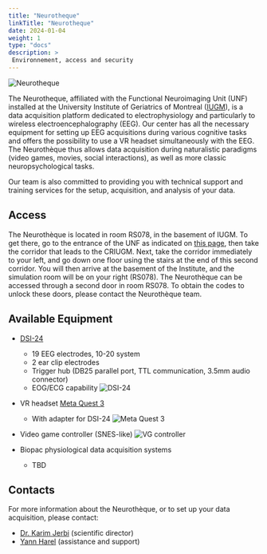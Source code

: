 ```yaml
---
title: "Neurotheque"
linkTitle: "Neurotheque"
date: 2024-01-04
weight: 1
type: "docs"
description: >
 Environnement, access and security
---
```


![Neurotheque](/images/documentation/neurotheque_banner.png)

The Neurotheque, affiliated with the Functional Neuroimaging Unit (UNF) installed at the University Institute of Geriatrics of Montreal ([IUGM](https://iugm.ca/)), is a data acquisition platform dedicated to electrophysiology and particularly to wireless electroencephalography (EEG). Our center has all the necessary equipment for setting up EEG acquisitions during various cognitive tasks and offers the possibility to use a VR headset simultaneously with the EEG. The Neurothèque thus allows data acquisition during naturalistic paradigms (video games, movies, social interactions), as well as more classic neuropsychological tasks.

Our team is also committed to providing you with technical support and training services for the setup, acquisition, and analysis of your data.

## Access

The Neurothèque is located in room RS078, in the basement of IUGM. To get there, go to the entrance of the UNF as indicated on [this page](https://unf-montreal.ca/documentation/facility/), then take the corridor that leads to the CRIUGM. Next, take the corridor immediately to your left, and go down one floor using the stairs at the end of this second corridor. You will then arrive at the basement of the Institute, and the simulation room will be on your right (RS078). The Neurothèque can be accessed through a second door in room RS078. To obtain the codes to unlock these doors, please contact the Neurothèque team.


## Available Equipment

* [DSI-24](https://wearablesensing.com/dsi-24/)
    - 19 EEG electrodes, 10-20 system
    - 2 ear clip electrodes
    - Trigger hub (DB25 parallel port, TTL communication, 3.5mm audio connector)
    - EOG/ECG capability
![DSI-24](/images/documentation/dsi24.jpeg)

* VR headset [Meta Quest 3](https://www.meta.com/ca/fr/quest/quest-3/)
    - With adapter for DSI-24
![Meta Quest 3](/images/documentation/quest3.jpg)

* Video game controller (SNES-like)
![VG controller](/images/documentation/vg_controllers.jpg)

* Biopac physiological data acquisition systems
    - TBD


## Contacts

For more information about the Neurothèque, or to set up your data acquisition, please contact:
- [Dr. Karim Jerbi](mailto:karim.jerbi.udem@gmail.com) (scientific director)
- [Yann Harel](mailto:yharel109@gmail.com) (assistance and support)
